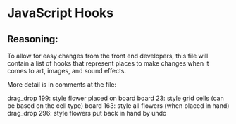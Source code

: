 # JavaScript Hooks

## Reasoning:

To allow for easy changes from the front end developers, this file will contain a list of hooks that represent places to make changes when it comes to art, images, and sound effects.

More detail is in comments at the file:

drag_drop 199: style flower placed on board
board 23: style grid cells (can be based on the cell type)
board 163: style all flowers (when placed in hand)
drag_drop 296: style flowers put back in hand by undo